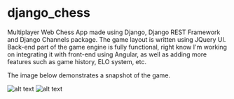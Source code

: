 # django_chess

Multiplayer Web Chess App made using Django, Django REST Framework and Django Channels package. 
The game layout is written using JQuery UI.
Back-end part of the game engine is fully functional, right know I'm working on integrating it with front-end using Angular, as well as adding more features such as game history, ELO system, etc. 

The image below demonstrates a snapshot of the game.

![alt text](https://github.com/mephis71/django_chess/blob/master/src/backend/static/img/chess_screenshot.png?raw=true)
![alt text](https://github.com/mephis71/django_chess/blob/master/src/backend/static/img/home_screenshot.png?raw=true)
